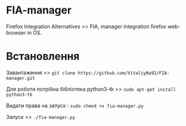 # FIA-manager
Firefox Integration Alternatives  >> FIA,  manager integration firefox web-browser in OS.

# Встановлення 
Завантаження >>  `git clone https://github.com/VitaliyNa92/FIA-manager.git`

Для роботи потрібна бібліотека python3-tk >> `sudo apt-get install python3-tk`

Видати права на запуск :  `sudo chmod +x fia-manager.py`


Запуск       >>  `./fia-manager.py` 
